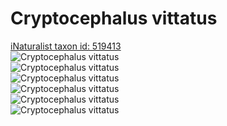 
Cryptocephalus vittatus
=======================
  
[iNaturalist taxon id: 519413](https://www.inaturalist.org/taxa/519413)  
![Cryptocephalus vittatus](https://inaturalist-open-data.s3.amazonaws.com/photos/42670290/medium.jpg)  
![Cryptocephalus vittatus](https://inaturalist-open-data.s3.amazonaws.com/photos/42670296/medium.jpeg)  
![Cryptocephalus vittatus](https://inaturalist-open-data.s3.amazonaws.com/photos/41534550/medium.jpg)  
![Cryptocephalus vittatus](https://inaturalist-open-data.s3.amazonaws.com/photos/42670290/medium.jpg)  
![Cryptocephalus vittatus](https://inaturalist-open-data.s3.amazonaws.com/photos/42670296/medium.jpeg)  
![Cryptocephalus vittatus](https://inaturalist-open-data.s3.amazonaws.com/photos/41534550/medium.jpg)